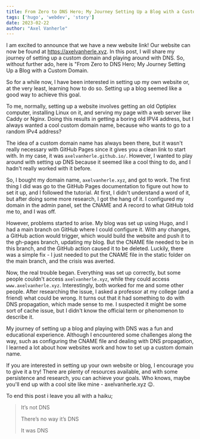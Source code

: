 ```yaml
---
title: From Zero to DNS Hero; My Journey Setting Up a Blog with a Custom Domain
tags: ['hugo', 'webdev', 'story']
date: 2023-02-22
author: "Axel Vanherle"
---
```


I am excited to announce that we have a new website link! Our website can now be found at https://axelvanherle.xyz. In this post, I will share my journey of setting up a custom domain and playing around with DNS. So, without further ado, here is "From Zero to DNS Hero; My Journey Setting Up a Blog with a Custom Domain.

So for a while now, I have been interested in setting up my own website or, at the very least, learning how to do so. Setting up a blog seemed like a good way to achieve this goal.

To me, normally, setting up a website involves getting an old Optiplex computer, installing Linux on it, and serving my page with a web server like Caddy or Nginx. Doing this results in getting a boring old IPV4 address, but I always wanted a cool custom domain name, because who wants to go to a random IPv4 address?

The idea of a custom domain name has always been there, but it wasn't really necessary with GitHub Pages since it gives you a clean link to start with. In my case, it was `axelvanherle.github.io/`. However, I wanted to play around with setting up DNS because it seemed like a cool thing to do, and I hadn't really worked with it before.

So, I bought my domain name, `axelvanherle.xyz`, and got to work. The first thing I did was go to the GitHub Pages documentation to figure out how to set it up, and I followed the tutorial. At first, I didn't understand a word of it, but after doing some more research, I got the hang of it. I configured my domain in the admin panel, set the CNAME and A record to what GitHub told me to, and I was off.

However, problems started to arise. My blog was set up using Hugo, and I had a main branch on GitHub where I could configure it. With any changes, a GitHub action would trigger, which would build the website and push it to the gh-pages branch, updating my blog. But the CNAME file needed to be in this branch, and the GitHub action caused it to be deleted. Luckily, there was a simple fix - I just needed to put the CNAME file in the static folder on the main branch, and the crisis was averted.

Now, the real trouble began. Everything was set up correctly, but some people couldn't access `axelvanherle.xyz`, while they could access `www.axelvanherle.xyz`. Interestingly, both worked for me and some other people. After researching the issue, I asked a professor at my college (and a friend) what could be wrong. It turns out that it had something to do with DNS propagation, which made sense to me. I suspected it might be some sort of cache issue, but I didn't know the official term or phenomenon to describe it.

My journey of setting up a blog and playing with DNS was a fun and educational experience. Although I encountered some challenges along the way, such as configuring the CNAME file and dealing with DNS propagation, I learned a lot about how websites work and how to set up a custom domain name.

If you are interested in setting up your own website or blog, I encourage you to give it a try! There are plenty of resources available, and with some persistence and research, you can achieve your goals. Who knows, maybe you'll end up with a cool site like mine - axelvanherle.xyz 😉.

To end this post i leave you all with a haiku;

>It’s not DNS 
>
>There’s no way it’s DNS
>
>It was DNS
